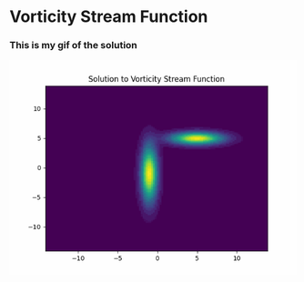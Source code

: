 # Vorticity Stream Function
### This is my gif of the solution

![](visuals/vorticity_stream_function_0.gif)
